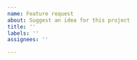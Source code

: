 ```yaml
---
name: Feature request
about: Suggest an idea for this project
title: ''
labels: ''
assignees: ''

---
```

